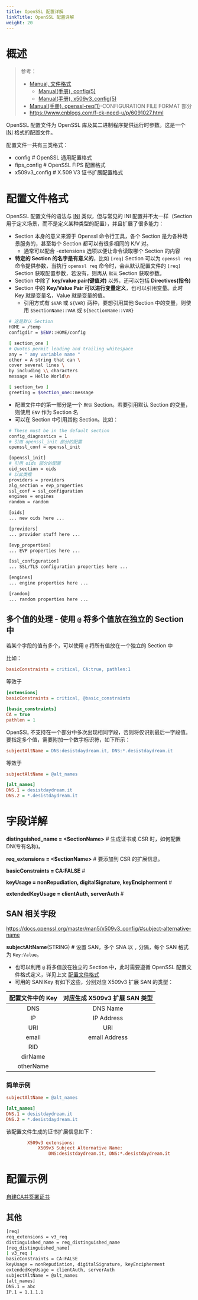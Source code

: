 ```yaml
---
title: OpenSSL 配置详解
linkTitle: OpenSSL 配置详解
weight: 20
---
```


# 概述

> 参考：
>
> - [Manual, 文件格式](https://docs.openssl.org/master/man5/)
>   - [Manual(手册), config(5)](https://www.openssl.org/docs/manmaster/man5/config.html)
>   - [Manual(手册), x509v3_config(5)](https://www.openssl.org/docs/manmaster/man5/x509v3_config.html)
> - [Manual(手册), openssl-req(1)](https://www.openssl.org/docs/man3.0/man1/openssl-req.html)-CONFIGURATION FILE FORMAT 部分
> - <https://www.cnblogs.com/f-ck-need-u/p/6091027.html>

OpenSSL 配置文件为 OpenSSL 库及其二进制程序提供运行时参数。这是一个 [INI](/docs/2.编程/无法分类的语言/INI.md) 格式的配置文件。

配置文件一共有三类格式：

- config # OpenSSL 通用配置格式
- fips_config # OpenSSL FIPS 配置格式
- x509v3_config # X.509 V3 证书扩展配置格式

# 配置文件格式

OpenSSL 配置文件的语法与 [INI](/docs/2.编程/无法分类的语言/INI.md) 类似，但与常见的 INI 配置并不太一样（Section 用于定义场景，而不是定义某种类型的配置），并且扩展了很多能力：

- Section 本身的意义来源于 Openssl 命令行工具，各个 Section 是为各种场景服务的，甚至每个 Section 都可以有很多相同的 K/V 对。
  - 通常可以配合 -extensions 选项以便让命令读取哪个 Section 的内容
- **特定的 Section 的名字是有意义的**，比如 `[req]` Section 可以为 `openssl req` 命令提供参数，当执行 `openssl req` 命令时，会从默认配置文件的 `[req]` Section 获取配置参数，若没有，则再从 `默认` Section 获取参数。
- Section 中除了 **key/value pair(键值对)** 以外，还可以包括 **Directives(指令)**
- Section 中的 **Key/Value Pair 可以进行变量定义**，也可以引用变量。此时 Key 就是变量名，Value 就是变量的值。
  - 引用方式有 `$VAR` 或 `${VAR}` 两种，要想引用其他 Section 中的变量，则使用 `$SectionName::VAR` 或 `${SectionName::VAR}`

```bash
 # 这是默认 Section
 HOME = /temp
 configdir = $ENV::HOME/config

 [ section_one ]
 # Quotes permit leading and trailing whitespace
 any = " any variable name "
 other = A string that can \
 cover several lines \
 by including \\ characters
 message = Hello World\n

 [ section_two ]
 greeting = $section_one::message
```

- 配置文件中的第一部分是一个 `默认` Section。若要引用默认 Section 的变量，则使用 `ENV` 作为 Section 名
- 可以在 Section 中引用其他 Section。比如：

```bash
 # These must be in the default section
 config_diagnostics = 1
 # 引用 openssl_init 部分的配置
 openssl_conf = openssl_init

 [openssl_init]
 # 引用 oids 部分的配置
 oid_section = oids
 # 以此类推
 providers = providers
 alg_section = evp_properties
 ssl_conf = ssl_configuration
 engines = engines
 random = random

 [oids]
 ... new oids here ...

 [providers]
 ... provider stuff here ...

 [evp_properties]
 ... EVP properties here ...

 [ssl_configuration]
 ... SSL/TLS configuration properties here ...

 [engines]
 ... engine properties here ...

 [random]
 ... random properties here ...
```

## 多个值的处理 - 使用 `@` 将多个值放在独立的 Section 中

若某个字段的值有多个，可以使用 `@` 将所有值放在一个独立的 Section 中

比如：

```ini
basicConstraints = critical, CA:true, pathlen:1
```

等效于

```ini
[extensions]
basicConstraints = critical, @basic_constraints

[basic_constraints]
CA = true
pathlen = 1
```

OpenSSL 不支持在一个部分中多次出现相同字段，否则将仅识别最后一字段值。要指定多个值，需要附加一个数字标识符，如下所示：

```ini
subjectAltName = DNS:desistdaydream.it, DNS:*.desistdaydream.it
```

等效于

```ini
subjectAltName = @alt_names

[alt_names]
DNS.1 = desistdaydream.it
DNS.2 = *.desistdaydream.it
```

# 字段详解

**distinguished_name = \<SectionName>** # 生成证书或 CSR 时，如何配置 DN(专有名称)。

**req_extensions = \<SectionName>** # 要添加到 CSR 的扩展信息。

**basicConstraints = CA:FALSE** #

**keyUsage = nonRepudiation, digitalSignature, keyEncipherment** #

**extendedKeyUsage = clientAuth, serverAuth** #

## SAN 相关字段

https://docs.openssl.org/master/man5/x509v3_config/#subject-alternative-name

**subjectAltName**(STRING) # 设置 SAN，多个 SNA 以 `,` 分隔，每个 SAN 格式为 `Key:Value`。

- 也可以利用 `@` 将多值放在独立的 Section 中，此时需要遵循 OpenSSL 配置文件格式定义，详见上文 [配置文件格式](#配置文件格式)
- 可用的 SAN Key 有如下这些，分别对应 X509v3 扩展 SAN 的类型：

| 配置文件中的 Key | 对应生成 X509v3 扩展 SAN 类型 |
| :--------: | :-------------------: |
|    DNS     |       DNS Name        |
|     IP     |      IP Address       |
|    URI     |          URI          |
|   email    |     email Address     |
|    RID     |                       |
|  dirName   |                       |
| otherName  |                       |

### 简单示例

```ini
subjectAltName = @alt_names

[alt_names]
DNS.1 = desistdaydream.it
DNS.2 = *.desistdaydream.it
```

该配置文件生成的证书扩展信息如下：

```ini
        X509v3 extensions:
            X509v3 Subject Alternative Name:
                DNS:desistdaydream.it, DNS:*.desistdaydream.it
```

# 配置示例

[自建CA并签署证书](/docs/7.信息安全/Crypto%20mgmt/自建CA并签署证书.md)

## 其他

```bash
[req]
req_extensions = v3_req
distinguished_name = req_distinguished_name
[req_distinguished_name]
[ v3_req ]
basicConstraints = CA:FALSE
keyUsage = nonRepudiation, digitalSignature, keyEncipherment
extendedKeyUsage = clientAuth, serverAuth
subjectAltName = @alt_names
[alt_names]
DNS.1 = abc
IP.1 = 1.1.1.1
```

